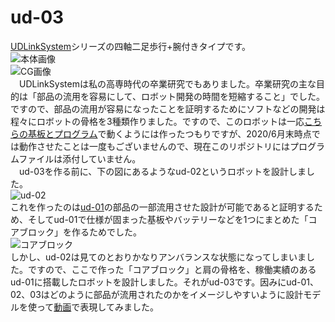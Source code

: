 # ud-03
[UDLinkSystem](https://github.com/robotty930/UDmega/wiki/UDLinkSystem%E3%81%A8%E3%81%AF )シリーズの四軸二足歩行+腕付きタイプです。  
![本体画像](https://github.com/robotty930/ud-03/blob/master/image/IMG_20200221_100130_HDR.jpg)  
![CG画像](https://github.com/robotty930/ud-03/blob/master/image/ud-01_2020-Jun-29_01-10-08PM-000_CustomizedView2482912435.png)  
　UDLinkSystemは私の高専時代の卒業研究でもありました。卒業研究の主な目的は「部品の流用を容易にして、ロボット開発の時間を短縮すること」でした。ですので、部品の流用が容易になったことを証明するためにソフトなどの開発は程々にロボットの骨格を3種類作りました。ですので、このロボットは一応[こちらの基板とプログラム](https://github.com/robotty930/UDmega)で動くようには作ったつもりですが、2020/6月末時点では動作させたことは一度もございませんので、現在このリポジトリにはプログラムファイルは添付していません。  
　ud-03を作る前に、下の図にあるようなud-02というロボットを設計しました。   
 ![ud-02](https://github.com/robotty930/ud-03/blob/master/image/ud02CG-1.png)  
 これを作ったのは[ud-01](https://github.com/robotty930/UD-01)の部品の一部流用させた設計が可能であると証明するため、そしてud-01で仕様が固まった基板やバッテリーなどを1つにまとめた「コアブロック」を作るためでした。   
 ![コアブロック](https://github.com/robotty930/ud-03/blob/master/image/core3.png)  
 しかし、ud-02は見てのとおりかなりアンバランスな状態になってしまいました。ですので、ここで作った「コアブロック」と肩の骨格を、稼働実績のあるud-01に搭載したロボットを設計しました。それがud-03です。因みにud-01、02、03はどのように部品が流用されたのかをイメージしやすいように設計モデルを使って[動画](https://youtu.be/QQeh0XuUzLQ)で表現してみました。
